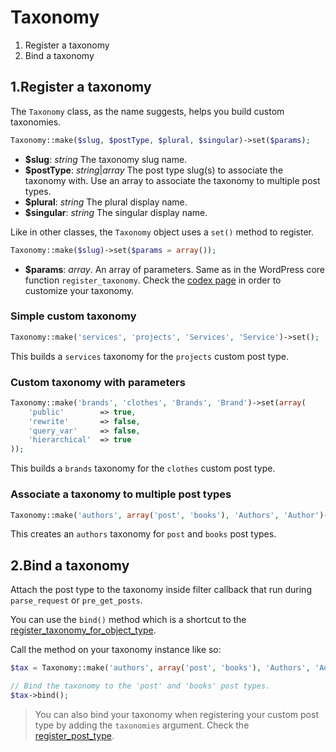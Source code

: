 Taxonomy
========

1. Register a taxonomy
2. Bind a taxonomy

1.Register a taxonomy
---------------------

The `Taxonomy` class, as the name suggests, helps you build custom taxonomies.

```php
Taxonomy::make($slug, $postType, $plural, $singular)->set($params);
```

* **$slug**: _string_ The taxonomy slug name.
* **$postType**: _string_|_array_ The post type slug(s) to associate the taxonomy with. Use an array to associate the taxonomy to multiple post types.
* **$plural**: _string_ The plural display name.
* **$singular**: _string_ The singular display name.

Like in other classes, the `Taxonomy` object uses a `set()` method to register.

```php
Taxonomy::make($slug)->set($params = array());
```

* **$params**: _array_. An array of parameters. Same as in the WordPress core function `register_taxonomy`. Check the [codex page](http://codex.wordpress.org/Function_Reference/register_taxonomy) in order to customize your taxonomy.

### Simple custom taxonomy

```php
Taxonomy::make('services', 'projects', 'Services', 'Service')->set();
```

This builds a `services` taxonomy for the `projects` custom post type.

### Custom taxonomy with parameters

```php
Taxonomy::make('brands', 'clothes', 'Brands', 'Brand')->set(array(
    'public'		=> true,
	'rewrite'		=> false,
	'query_var'		=> false,
	'hierarchical'	=> true
));
```

This builds a `brands` taxonomy for the `clothes` custom post type.

### Associate a taxonomy to multiple post types

```php
Taxonomy::make('authors', array('post', 'books'), 'Authors', 'Author')->set();
```

This creates an `authors` taxonomy for `post` and `books` post types.

2.Bind a taxonomy
-----------------

Attach the post type to the taxonomy inside filter callback that run during `parse_request` or `pre_get_posts`.

You can use the `bind()` method which is a shortcut to the [register\_taxonomy\_for\_object\_type](http://codex.wordpress.org/Function_Reference/register_taxonomy_for_object_type).

Call the method on your taxonomy instance like so:

```php
$tax = Taxonomy::make('authors', array('post', 'books'), 'Authors', 'Author')->set();

// Bind the taxonomy to the 'post' and 'books' post types.
$tax->bind();
```

> You can also bind your taxonomy when registering your custom post type by adding the `taxonomies` argument. Check the [register\_post\_type](http://codex.wordpress.org/Function_Reference/register_post_type).